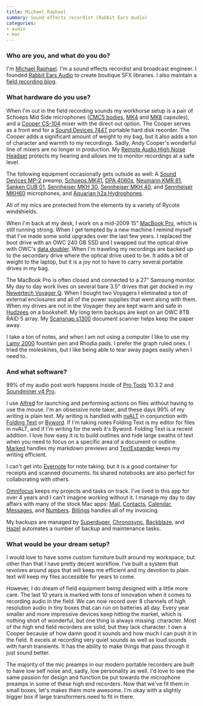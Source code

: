 ```yaml
---
title: Michael Raphael
summary: Sound effects recordist (Rabbit Ears Audio)
categories:
- audio
- mac
---
```


### Who are you, and what do you do?

I'm [Michael Raphael](http://twitter.com/sepulchra "Michael's Twitter account."). I'm a sound effects recordist and broadcast engineer. I founded [Rabbit Ears Audio](http://rabbitearsaudio.com "Michael's SFX company.") to create boutique SFX libraries. I also maintain a [field recording blog](http://sepulchra.com/blog "Michael's weblog").

### What hardware do you use?

When I'm out in the field recording sounds my workhorse setup is a pair of Schoeps Mid Side microphones ([CMC5 bodies][cmc-5-ug], [MK4][mk-4] and [MK8][mk-8] capsules), and a [Cooper CS-104][cs-104] mixer with the direct out option. The Cooper serves as a front end for a [Sound Devices 744T][744t] portable hard disk recorder. The Cooper adds a significant amount of weight to my bag, but it also adds a ton of character and warmth to my recordings. Sadly, Andy Cooper's wonderful line of mixers are no longer in production. My [Remote Audio High Noise Headset][hn-7506] protects my hearing and allows me to monitor recordings at a safe level.

The following equipment occasionally gets outside as well: A [Sound Devices MP-2][mp-2] preamp, [Schoeps MK41][mk-41], [DPA 4060s][4060], [Neumann KMR 81][kmr-81-i], [Sanken CUB 01][cub-01], [Sennheiser MKH 30][mkh-30], [Sennheiser MKH 40][mkh-40], and [Sennheiser MKH60][mkh-60] microphones, and [Aquarian h2a Hydrophones][h2a-xlr].

All of my mics are protected from the elements by a variety of Rycote windshields.

When I'm back at my desk, I work on a mid-2009 15" [MacBook Pro][macbook-pro], which is still running strong. When I get tempted by a new machine I remind myself that I've made some solid upgrades over the last few years. I replaced the boot drive with an OWC 240 GB SSD and I swapped out the optical drive with OWC's [data doubler][data-doubler]. When I'm traveling my recordings are backed up to the secondary drive where the optical drive used to be. It adds a bit of weight to the laptop, but it is a joy not to have to carry several portable drives in my bag. 

The MacBook Pro is often closed and connected to a 27" Samsung monitor. My day to day work lives on several bare 3.5" drives that get docked in my [Newertech Voyager Q][voyager-q]. When I bought two Voyagers I eliminated a ton of external enclosures and all of the power supplies that went along with them. When my drives are not in the Voyager they are kept warm and safe in [Hudzees][hudzee] on a bookshelf. My long term backups are kept on an OWC 8TB RAID 5 array. My [Scansnap s1300][scansnap-s1300] document scanner helps keep the paper away.

I take a ton of notes, and when I am not using a computer I like to use my [Lamy 2000][2000] fountain pen and Rhodia pads. I prefer the graph ruled ones. I tried the moleskines, but I like being able to tear away pages easily when I need to.

### And what software?

99% of my audio post work happens inside of [Pro Tools][pro-tools] 10.3.2 and [Soundminer v4 Pro][v4pro].

I use [Alfred][] for launching and performing actions on files without having to use the mouse. I'm an obsessive note taker, and these days 99% of my writing is plain text. My writing is handled with [nvALT][] in conjunction with [Folding Text][foldingtext] or [Byword][]. If I'm taking notes Folding Text is my editor for files in nvALT, and if I'm writing for the web it's Byword. Folding Text is a recent addition. I love how easy it is to build outlines and hide large swaths of text when you need to focus on a specific area of a document or outline. [Marked][] handles my markdown previews and [TextExpander][] keeps my writing efficient. 

I can't get into [Evernote][] for note taking, but it is a good container for receipts and scanned documents. Its shared notebooks are also perfect for collaborating with others.

[Omnifocus][] keeps my projects and tasks on track. I've lived in this app for over 4 years and I can't imagine working without it. I manage my day to day affairs with many of the stock Mac apps: [Mail][], [Contacts][address-book], [Calendar][ical], [Messages][], and [Numbers][]. [Billings][] handles all of my invoicing.

My backups are managed by [Superduper][], [Chronosync][], [Backblaze][], and [Hazel][] automates a number of backup and maintenance tasks.

### What would be your dream setup?

I would love to have some custom furniture built around my workspace, but other than that I have pretty decent workflow. I've built a system that revolves around apps that will keep me efficient and my devotion to plain text will keep my files accessible for years to come. 

However, I do dream of field equipment being designed with a little more care. The last 10 years is marked with tons of innovation when it comes to recording audio in the field. We can now record over 8 channels of high resolution audio in tiny boxes that can run on batteries all day. Every year smaller and more impressive devices keep hitting the market, which is nothing short of wonderful, but one thing is always missing: character. Most of the high end field recorders are solid, but they lack character. I own a Cooper because of how damn good it sounds and how much I can push it in the field. It excels at recording very quiet sounds as well as loud sounds with harsh transients. It has the ability to make things that pass through it just sound better. 

The majority of the mic preamps in our modern portable recorders are built to have low self noise and, sadly, low personality as well. I'd love to see the same passion for design and function be put towards the microphone preamps in some of these high end recorders. Now that we've fit them in small boxes, let's makes them more awesome. I'm okay with a slightly bigger box if large transformers need to fit in there.

[744t]: http://www.sounddevices.com/products/744t/ "A four-channel recorder."
[4060]: http://www.dpamicrophones.com/en/products.aspx?c=Item&item=24035 "An omnidirectional microphone."
[2000]: https://www.lamyusa.com/us_en/fountain-pen-lamy-2000.html "A fountain pen."
[scansnap-s1300]: http://www.fujitsu.com/us/services/computing/peripherals/scanners/scansnap/s1300.html "A portable scanner."
[hudzee]: https://hudzee.myshopify.com/ "A storage container for bare external hard drives."
[hn-7506]: http://www.remoteaudio.com/high_noise_headset/ "High noise environment headphones."
[h2a-xlr]: http://www.aquarianaudio.com/h2a-xlr-hydrophone.html "A hydrophone."
[mkh-30]: https://en-us.sennheiser.com/studio-condenser-microphone-soloists-instrument-mkh-30-p48 "A condenser microphone."
[mk-8]: http://schoeps.de/en/products/mk8 "A microphone capsule."
[mk-4]: http://schoeps.de/en/products/mk4 "A microphone capsule."
[macbook-pro]: https://www.apple.com/macbook-pro/ "A laptop."
[mkh-40]: https://en-us.sennheiser.com/cardioid-condenser-microphone-mkh-40-p48 "A pressure gradient microphone."
[mkh-60]: https://en-us.sennheiser.com/short-gun-microphone-film-reporting-mkh-60-1 "A shotgun microphone."
[mp-2]: http://www.sounddevices.com/products/mp2/ "A microphone preamp."
[mk-41]: http://schoeps.de/en/products/mk41 "A microphone capsule."
[cmc-5-ug]: http://schoeps.de/en/products/cmc5 "A microphone amplifier."
[cs-104]: http://www.coopersound.com/cs104.htm "A four-channel mixer."
[cub-01]: http://www.sanken-mic.com/en/product/product.cfm/1.1005000 "A boundary microphone."
[data-doubler]: https://eshop.macsales.com/shop/drive_bracket/datadoubler/ "A drive bracket for adding a second drive to a Mac."
[voyager-q]: https://www.newertech.com/products/voyagerq.php "A hard drive docking system."
[v4pro]: http://store.soundminer.com/macintosh-products/soundminer-v4pro-mac-osx.html "A digital audio asset manager."
[kmr-81-i]: http://www.neumann.com/?lang=en&id=current_microphones&cid=kmr81i_description "A shotgun microphone."
[ical]: https://en.wikipedia.org/wiki/ICal "Calendaring software included with Mac OS X."
[nvalt]: http://brettterpstra.com/projects/nvalt/ "A fork of Notational Velocity with extra features."
[numbers]: https://www.apple.com/numbers/ "A spreadsheet application for the Mac."
[textexpander]: https://smilesoftware.com/textexpander "A Mac app for adding custom abbreviations for often-used text."
[superduper]: http://shirt-pocket.com/SuperDuper/SuperDuperDescription.html "An excellent Mac backup/cloning application."
[address-book]: https://support.apple.com/en-us/HT201728 "A contacts application included with Mac OS X."
[alfred]: https://www.alfredapp.com/ "A launcher app for the Mac."
[foldingtext]: http://www.foldingtext.com/ "A unique text editor for the Mac."
[omnifocus]: https://www.omnigroup.com/omnifocus/ "Task management software for the Mac."
[hazel]: https://www.noodlesoft.com/ "A file organiser/housekeeper for the Mac."
[messages]: https://en.wikipedia.org/wiki/Messages_(application) "A chat client for Mac."
[mail]: https://en.wikipedia.org/wiki/Mail_(application) "The default Mac OS X mail client."
[marked]: http://marked2app.com/ "A Markdown preview tool for Mac text editors."
[chronosync]: https://www.econtechnologies.com/chronosync/overview.html "A synchronising and backup tool for the Mac."
[evernote]: https://evernote.com/ "Online software for capturing notes."
[backblaze]: https://www.backblaze.com/cloud-backup.html "Online backup."
[billings]: https://www.marketcircle.com/billingspro/ "Time billing software for the Mac."
[byword]: https://bywordapp.com/ "A full-screen writing tool for the Mac."
[pro-tools]: http://www.avid.com/US/products/Pro-Tools-8-Software "Audio editing and processing software."
